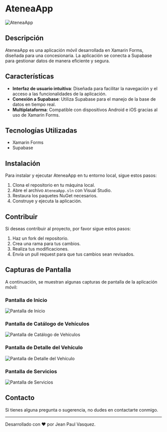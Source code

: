 # AteneaApp
![AteneaApp](screenshots/atenea_app.png)

## Descripción
AteneaApp es una aplicación móvil desarrollada en Xamarin Forms, diseñada para una concesionaria. La aplicación se conecta a Supabase para gestionar datos de manera eficiente y segura.

## Características
- **Interfaz de usuario intuitiva**: Diseñada para facilitar la navegación y el acceso a las funcionalidades de la aplicación.
- **Conexión a Supabase**: Utiliza Supabase para el manejo de la base de datos en tiempo real.
- **Multiplataforma**: Compatible con dispositivos Android e iOS gracias al uso de Xamarin Forms.

## Tecnologías Utilizadas
- Xamarin Forms
- Supabase

## Instalación
Para instalar y ejecutar AteneaApp en tu entorno local, sigue estos pasos:
1. Clona el repositorio en tu máquina local.
2. Abre el archivo `AteneaApp.sln` con Visual Studio.
3. Restaura los paquetes NuGet necesarios.
4. Construye y ejecuta la aplicación.

## Contribuir
Si deseas contribuir al proyecto, por favor sigue estos pasos:
1. Haz un fork del repositorio.
2. Crea una rama para tus cambios.
3. Realiza tus modificaciones.
4. Envía un pull request para que tus cambios sean revisados.

## Capturas de Pantalla
A continuación, se muestran algunas capturas de pantalla de la aplicación móvil:

### Pantalla de Inicio
![Pantalla de Inicio](screenshots/home_screen.png)

### Pantalla de Catálogo de Vehículos
![Pantalla de Catálogo de Vehículos](screenshots/catalogue_screen.png)

### Pantalla de Detalle del Vehículo
![Pantalla de Detalle del Vehículo](screenshots/car_detail.png)

### Pantalla de Servicios
![Pantalla de Servicios](screenshots/services_screen.png)

## Contacto
Si tienes alguna pregunta o sugerencia, no dudes en contactarte conmigo.

---
Desarrollado con ❤️ por Jean Paul Vasquez.
